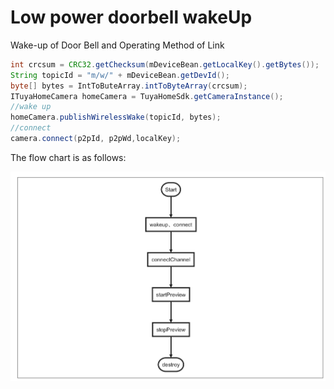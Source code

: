 # Low power doorbell wakeUp


Wake-up of Door Bell and Operating Method of Link


```java
int crcsum = CRC32.getChecksum(mDeviceBean.getLocalKey().getBytes());
String topicId = "m/w/" + mDeviceBean.getDevId();
byte[] bytes = IntToButeArray.intToByteArray(crcsum);
ITuyaHomeCamera homeCamera = TuyaHomeSdk.getCameraInstance();
//wake up
homeCamera.publishWirelessWake(topicId, bytes); 
//connect
camera.connect(p2pId, p2pWd,localKey);
```

The flow chart is as follows:

![](./images/wakeup_flow.png)